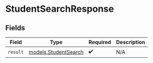 # StudentSearchResponse


## Fields

| Field                                              | Type                                               | Required                                           | Description                                        |
| -------------------------------------------------- | -------------------------------------------------- | -------------------------------------------------- | -------------------------------------------------- |
| `result`                                           | [models.StudentSearch](../models/studentsearch.md) | :heavy_check_mark:                                 | N/A                                                |